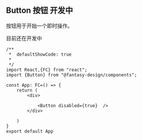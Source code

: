 ## Button 按钮 <Badge>开发中</Badge>

按钮用于开始一个即时操作。

<Alert type="info">
  目前还在开发中
</Alert>

```tsx
/**
 *  defaultShowCode: true
 *  
 */
import React,{FC} from "react";
import {Button} from "@fantasy-design/components";

const App: FC=() => {
    return (
        <div>
            
            <Button disabled={true}  />
        </div>
        
    )
}
export default App
```